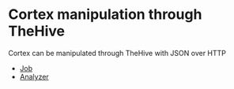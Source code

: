 # Cortex manipulation through TheHive

Cortex can be manipulated through TheHive with JSON over HTTP

- [Job](job.md)
- [Analyzer](analyzer.md)
